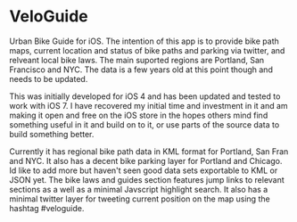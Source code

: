 VeloGuide
=========

Urban Bike Guide for iOS.  The intention of this app is to provide bike path maps, current location and status 
of bike paths and parking via twitter, and relveant local bike laws.  The main suported regions are Portland, 
San Francisco and NYC.  The data is a few years old at this point though and needs to be updated.

This was initially developed for iOS 4 and has been updated and tested to work with iOS 7.  I have recovered my
initial time and investment in it and am making it open and free on the iOS store in the hopes others mind find something useful in it and
build on to it, or use parts of the source data to build something better.

Currently it has regional bike path data in KML format for Portland, San Fran and NYC.  It also has a decent bike 
parking layer for Portland and Chicago.  Id like to add more but haven't seen good data sets exportable to KML or 
JSON yet.  The bike laws and guides section features jump links to relevant sections as a well as a minimal Javscript 
highlight search.  It also has a minimal twitter layer for tweeting current position on the map using the hashtag #veloguide.
